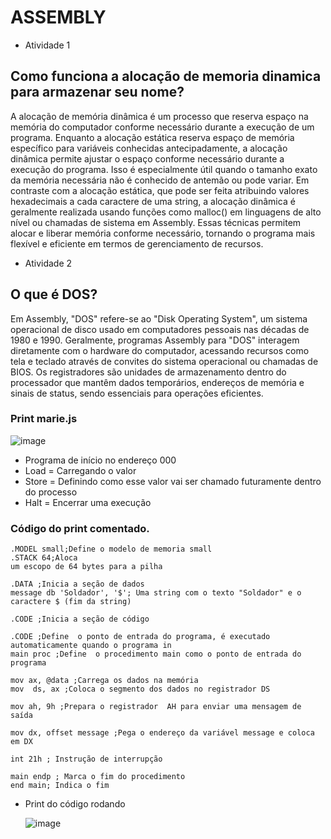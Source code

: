 # ASSEMBLY

* Atividade 1
  
## Como funciona a alocação de memoria dinamica para armazenar seu nome?

A alocação de memória dinâmica é um processo que reserva espaço na memória do computador conforme necessário durante a execução de um programa. Enquanto a alocação estática reserva espaço de memória específico para variáveis conhecidas antecipadamente, a alocação dinâmica permite ajustar o espaço conforme necessário durante a execução do programa. Isso é especialmente útil quando o tamanho exato da memória necessária não é conhecido de antemão ou pode variar. Em contraste com a alocação estática, que pode ser feita atribuindo valores hexadecimais a cada caractere de uma string, a alocação dinâmica é geralmente realizada usando funções como malloc() em linguagens de alto nível ou chamadas de sistema em Assembly. Essas técnicas permitem alocar e liberar memória conforme necessário, tornando o programa mais flexível e eficiente em termos de gerenciamento de recursos.


* Atividade 2

## O que é DOS?

Em Assembly, "DOS" refere-se ao "Disk Operating System", um sistema operacional de disco usado em computadores pessoais nas décadas de 1980 e 1990. Geralmente, programas Assembly para "DOS" interagem diretamente com o hardware do computador, acessando recursos como tela e teclado através de convites do sistema operacional ou chamadas de BIOS. Os registradores são unidades de armazenamento dentro do processador que mantêm dados temporários, endereços de memória e sinais de status, sendo essenciais para operações eficientes.


### Print marie.js

![image](https://github.com/IanSiqueira/ASSEMBLY/assets/101524235/a9e0eb98-3964-4550-a806-805183d5b1ea)

* Programa de início no endereço 000
* Load = Carregando o valor
* Store = Definindo como esse valor vai ser chamado futuramente dentro do processo
* Halt = Encerrar uma execução

### Código do print comentado.

```
.MODEL small;Define o modelo de memoria small
.STACK 64;Aloca 
um escopo de 64 bytes para a pilha

.DATA ;Inicia a seção de dados
message db 'Soldador', '$'; Uma string com o texto "Soldador" e o caractere $ (fim da string)

.CODE ;Inicia a seção de código

.CODE ;Define  o ponto de entrada do programa, é executado automaticamente quando o programa in
main proc ;Define  o procedimento main como o ponto de entrada do programa

mov ax, @data ;Carrega os dados na memória
mov  ds, ax ;Coloca o segmento dos dados no registrador DS

mov ah, 9h ;Prepara o registrador  AH para enviar uma mensagem de saída

mov dx, offset message ;Pega o endereço da variável message e coloca em DX

int 21h ; Instrução de interrupção

main endp ; Marca o fim do procedimento
end main; Indica o fim
```

* Print do código rodando

  ![image](https://github.com/IanSiqueira/ASSEMBLY/assets/101524235/4a562047-aabe-4531-8e10-ea8ccd7aadab)

